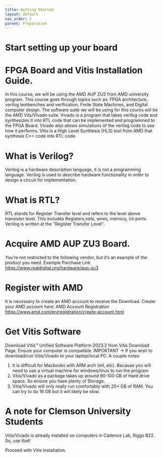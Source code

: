 ```yaml
---
title: Getting Started
layout: default
nav_order: 1
parent: Preparation
---
```


# Start setting up your board

# FPGA Board and Vitis Installation Guide.
In this course, we will be using the AMD AUP ZU3 from AMD university program. This course goes through topics such as: FPGA architecture, verilog
testbenches and verification, Finite State Machines, and Digital computer design. The software suite we will be using for this coures will be the
AMD Vits/Vivado suite. Vivado is a program that takes verilog code and synthesizes it into RTL code that can be implemented and programmed to the FPGA Board. Vivado also allows 
simulations of the verilog code to see how it performs. Vitis is a High Level Synthesis (HLS) tool from AMD that synthesis C++ code into RTL code.


# What is Verilog?
Verilog is a hardware description language, it is not a programming language. Verilog is used to describe hardware functionality in order to design 
a circuit for implementation. 

# What is RTL?

RTL stands for Register Transfer level and refers to the level above transistor level. This includes Registers,nets, wires, memory, I/o ports. Verilog is written
at the "Register Transfer Level".

# Acquire AMD AUP ZU3 Board.
You’re not restricted to the following vendor, but it’s an example of the product you need. Example Purchase Link
https://www.realdigital.org/hardware/aup-zu3 


# Register with AMD
It is necessary to create an AMD account to receive the Download.
Create your AMD account here: AMD Account Registration
https://www.amd.com/en/registration/create-account.html

# Get Vitis Software
Download Vitis™ Unified Software Platform 2023.2 from Vitis Download Page. Ensure your computer is compatible. IMPORTANT -> If you wish to download/run Vitis/Vivado to your laptop/local PC.
A couple notes
1. It is difficult for Macbooks with ARM arch (m1, etc). Because you will need to use a virtual machine for windows/linux to run the program
2. Vitis/Vivado as a package takes up around 90-100 GB of Hard drive space. So ensure you have plenty of Storage.
3. Vitis/Vivado will only really run comfortably with 20+ GB of RAM. You can try to do 16 GB but it will likely be slow.

# A note for Clemson University Students 
Vitis/Vivado is already installed on computers in Cadence Lab, Riggs B22. So, use that!

Proceed with Vitis Installation.

